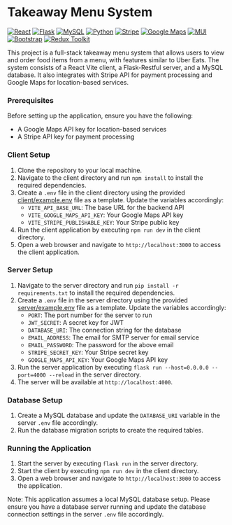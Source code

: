 # Takeaway Menu System
[![React](https://img.shields.io/badge/React-61DAFB?style=for-the-badge&logo=react&logoColor=white)](https://reactjs.org/)
[![Flask](https://img.shields.io/badge/Flask-000000?style=for-the-badge&logo=flask&logoColor=white)](https://flask.palletsprojects.com/)
[![MySQL](https://img.shields.io/badge/MySQL-4479A1?style=for-the-badge&logo=mysql&logoColor=white)](https://www.mysql.com/)
[![Python](https://img.shields.io/badge/Python-3776AB?style=for-the-badge&logo=python&logoColor=white)](https://www.python.org/)
[![Stripe](https://img.shields.io/badge/Stripe-008CDD?style=for-the-badge&logo=stripe&logoColor=white)](https://stripe.com/)
[![Google Maps](https://img.shields.io/badge/Google_Maps-4285F4?style=for-the-badge&logo=google-maps&logoColor=white)](https://developers.google.com/maps)
[![MUI](https://img.shields.io/badge/MUI-007FFF?style=for-the-badge&logo=mui&logoColor=white)](https://mui.com/)
[![Bootstrap](https://img.shields.io/badge/Bootstrap-7952B3?style=for-the-badge&logo=bootstrap&logoColor=white)](https://getbootstrap.com/)
[![Redux Toolkit](https://img.shields.io/badge/Redux_Toolkit-764ABC?style=for-the-badge&logo=redux&logoColor=white)](https://redux-toolkit.js.org/)

This project is a full-stack takeaway menu system that allows users to view and order food items from a menu, with features similar to Uber Eats. The system consists of a React Vite client, a Flask-Restful server, and a MySQL database. It also integrates with Stripe API for payment processing and Google Maps for location-based services.

### Prerequisites

Before setting up the application, ensure you have the following:

* A Google Maps API key for location-based services
* A Stripe API key for payment processing

### Client Setup

1. Clone the repository to your local machine.
2. Navigate to the client directory and run `npm install` to install the required dependencies.
3. Create a `.env` file in the client directory using the provided [client/example.env](https://github.com/Stevedev7/Takeaway-Menu-System/blob/master/client/example.env) file as a template. Update the variables accordingly:
   - `VITE_API_BASE_URL`: The base URL for the backend API
   - `VITE_GOOGLE_MAPS_API_KEY`: Your Google Maps API key
   - `VITE_STRIPE_PUBLISHABLE_KEY`: Your Stripe public key
4. Run the client application by executing `npm run dev` in the client directory.
5. Open a web browser and navigate to `http://localhost:3000` to access the client application.

### Server Setup

1. Navigate to the server directory and run `pip install -r requirements.txt` to install the required dependencies.
2. Create a `.env` file in the server directory using the provided [server/example.env](https://github.com/Stevedev7/Takeaway-Menu-System/blob/master/server/example.env) file as a template. Update the variables accordingly:
   - `PORT`: The port number for the server to run
   - `JWT_SECRET`: A secret key for JWT
   - `DATABASE_URI`: The connection string for the database
   - `EMAIL_ADDRESS`: The email for SMTP server for email service
   - `EMAIL_PASSWORD`: The password for the above email
   - `STRIPE_SECRET_KEY`: Your Stripe secret key
   - `GOOGLE_MAPS_API_KEY`: Your Google Maps API key
3. Run the server application by executing `flask run --host=0.0.0.0 --port=4000 --reload` in the server directory.
4. The server will be available at `http://localhost:4000`.

### Database Setup

1. Create a MySQL database and update the `DATABASE_URI` variable in the server `.env` file accordingly.
2. Run the database migration scripts to create the required tables.

### Running the Application

1. Start the server by executing `flask run` in the server directory.
2. Start the client by executing `npm run dev` in the client directory.
3. Open a web browser and navigate to `http://localhost:3000` to access the application.

Note: This application assumes a local MySQL database setup. Please ensure you have a database server running and update the database connection settings in the server `.env` file accordingly.